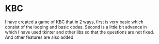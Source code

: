 # KBC
I have created a game of KBC that in 2 ways, first is very basic which consist of the looping and basic codes. Second is a little bit advance in which I have used tkinter and other libs so that the questions are not fixed. And other features are also added.

